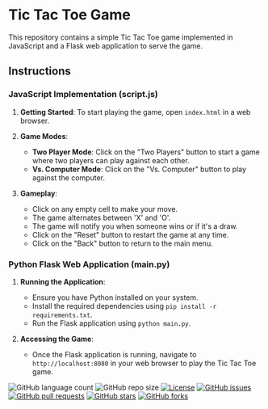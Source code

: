 # Tic Tac Toe Game

This repository contains a simple Tic Tac Toe game implemented in JavaScript and a Flask web application to serve the game.

## Instructions

### JavaScript Implementation (script.js)

1. **Getting Started**: To start playing the game, open `index.html` in a web browser.

2. **Game Modes**:
   - **Two Player Mode**: Click on the "Two Players" button to start a game where two players can play against each other.
   - **Vs. Computer Mode**: Click on the "Vs. Computer" button to play against the computer.

3. **Gameplay**:
   - Click on any empty cell to make your move.
   - The game alternates between 'X' and 'O'.
   - The game will notify you when someone wins or if it's a draw.
   - Click on the "Reset" button to restart the game at any time.
   - Click on the "Back" button to return to the main menu.

### Python Flask Web Application (main.py)

1. **Running the Application**:
   - Ensure you have Python installed on your system.
   - Install the required dependencies using `pip install -r requirements.txt`.
   - Run the Flask application using `python main.py`.

2. **Accessing the Game**:
   - Once the Flask application is running, navigate to `http://localhost:8080` in your web browser to play the Tic Tac Toe game.

![GitHub language count](https://img.shields.io/github/languages/count/barandev/Tic-Tac-Toe-with-Javascript)
![GitHub repo size](https://img.shields.io/github/repo-size/barandev/Tic-Tac-Toe-with-Javascript)
[![License](https://img.shields.io/github/license/barandev/Tic-Tac-Toe-with-Javascript)](https://github.com/barandev/Tic-Tac-Toe-with-Javascript/blob/main/LICENSE)
[![GitHub issues](https://img.shields.io/github/issues/barandev/Tic-Tac-Toe-with-Javascript)](https://github.com/barandev/Tic-Tac-Toe-with-Javascript/issues)
[![GitHub pull requests](https://img.shields.io/github/issues-pr/barandev/Tic-Tac-Toe-with-Javascript)](https://github.com/barandev/Tic-Tac-Toe-with-Javascript/pulls)
[![GitHub stars](https://img.shields.io/github/stars/barandev/Tic-Tac-Toe-with-Javascript)](https://github.com/barandev/Tic-Tac-Toe-with-Javascript/stargazers)
[![GitHub forks](https://img.shields.io/github/forks/barandev/Tic-Tac-Toe-with-Javascript)](https://github.com/barandev/Tic-Tac-Toe-with-Javascript/network)
